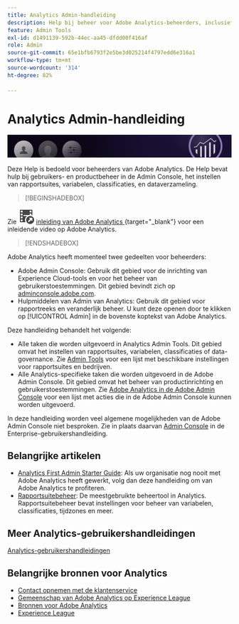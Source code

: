 ```yaml
---
title: Analytics Admin-handleiding
description: Help bij beheer voor Adobe Analytics-beheerders, inclusief gebruikers- en productbeheer in de Admin Console, voor het instellen van rapportsuites, variabelen, classificaties en dataverzameling.
feature: Admin Tools
exl-id: d1491139-592b-44ec-aa45-dfdd00f416af
role: Admin
source-git-commit: 65e1bfb6793f2e5be3d025214f4797edd6e316a1
workflow-type: tm+mt
source-wordcount: '314'
ht-degree: 82%

---
```


# Analytics Admin-handleiding

![Banner](/assets/doc_banner_admin.png)

Deze Help is bedoeld voor beheerders van Adobe Analytics. De Help bevat hulp bij gebruikers- en productbeheer in de Admin Console, het instellen van rapportsuites, variabelen, classificaties, en dataverzameling.


>[!BEGINSHADEBOX]

Zie ![ VideoCheckedOut ](/help/assets/icons/VideoCheckedOut.svg) [ inleiding van Adobe Analytics ](https://video.tv.adobe.com/v/27429?quality=12&learn=on){target="_blank"} voor een inleidende video op Adobe Analytics.

>[!ENDSHADEBOX]

Adobe Analytics heeft momenteel twee gedeelten voor beheerders:

* Adobe Admin Console: Gebruik dit gebied voor de inrichting van Experience Cloud-tools en voor het beheer van gebruikerstoestemmingen. Dit gebied bevindt zich op [adminconsole.adobe.com](https://adminconsole.adobe.com).
* Hulpmiddelen van Admin van Analytics: Gebruik dit gebied voor rapportreeks en veranderlijk beheer. U kunt deze openen door te klikken op [!UICONTROL Admin] in de bovenste koptekst van Adobe Analytics.

Deze handleiding behandelt het volgende:

* Alle taken die worden uitgevoerd in Analytics Admin Tools. Dit gebied omvat het instellen van rapportsuites, variabelen, classificaties of data-governance. Zie [Admin Tools](tools/c-admin-tools.md) voor een lijst met beschikbare instellingen voor rapportsuites en bedrijven.
* Alle Analytics-specifieke taken die worden uitgevoerd in de Adobe Admin Console. Dit gebied omvat het beheer van productinrichting en gebruikerstoestemmingen. Zie [Adobe Analytics in de Adobe Admin Console](admin-console/home.md) voor een lijst met acties die in de Adobe Admin Console kunnen worden uitgevoerd.

In deze handleiding worden veel algemene mogelijkheden van de Adobe Admin Console niet besproken. Zie in plaats daarvan [Admin Console](https://helpx.adobe.com/nl/enterprise/using/admin-console.html) in de Enterprise-gebruikershandleiding.

## Belangrijke artikelen

* [Analytics First Admin Starter Guide](admin-console/first-admin-guide.md): Als uw organisatie nog nooit met Adobe Analytics heeft gewerkt, volg dan deze handleiding om van Adobe Analytics te profiteren.
* [Rapportsuitebeheer](tools/manage-rs/report-suites-admin.md): De meestgebruikte beheertool in Analytics. Rapportsuitebeheer bevat instellingen voor beheer van variabelen, classificaties, tijdzones en meer.

## Meer Analytics-gebruikershandleidingen

[Analytics-gebruikershandleidingen](https://experienceleague.adobe.com/docs/analytics.html)

## Belangrijke bronnen voor Analytics

* [Contact opnemen met de klantenservice](https://experienceleague.adobe.com/?support-solution=Analytics&lang=nl#support)
* [ Gemeenschap van Adobe Analytics op Experience League ](https://experienceleaguecommunities.adobe.com/t5/adobe-analytics/ct-p/adobe-analytics-community)
* [Bronnen voor Adobe Analytics](https://experienceleaguecommunities.adobe.com/t5/adobe-analytics-discussions/adobe-analytics-resources/m-p/276666)
* [Experience League](https://landing.adobe.com/experience-league/)
